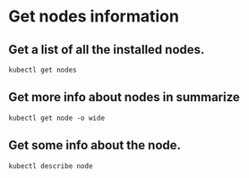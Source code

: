 # Get nodes information

## Get a list of all the installed nodes.

`kubectl get nodes`

## Get more info about nodes in summarize

`kubectl get node -o wide`

## Get some info about the node.
`kubectl describe node`
